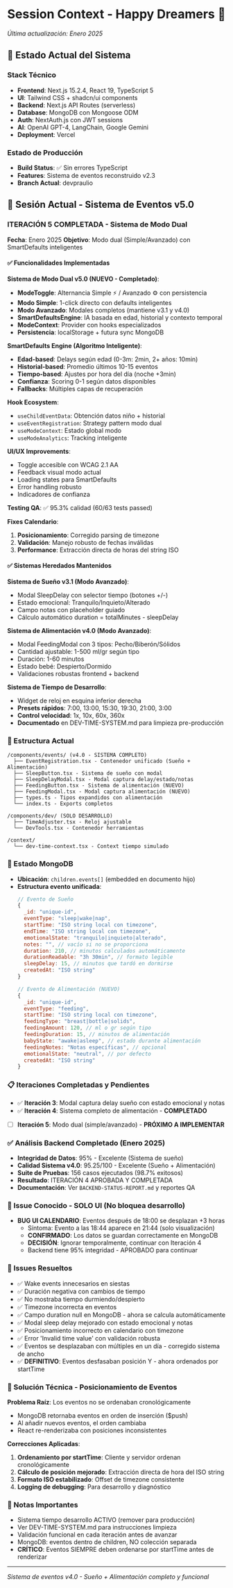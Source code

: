 # Session Context - Happy Dreamers 🌙
*Última actualización: Enero 2025*

## 🎯 Estado Actual del Sistema

### Stack Técnico
- **Frontend**: Next.js 15.2.4, React 19, TypeScript 5
- **UI**: Tailwind CSS + shadcn/ui components
- **Backend**: Next.js API Routes (serverless)
- **Database**: MongoDB con Mongoose ODM
- **Auth**: NextAuth.js con JWT sessions
- **AI**: OpenAI GPT-4, LangChain, Google Gemini
- **Deployment**: Vercel

### Estado de Producción
- **Build Status**: ✅ Sin errores TypeScript
- **Features**: Sistema de eventos reconstruido v2.3
- **Branch Actual**: devpraulio

## 📝 Sesión Actual - Sistema de Eventos v5.0

### ITERACIÓN 5 COMPLETADA - Sistema de Modo Dual
**Fecha**: Enero 2025
**Objetivo**: Modo dual (Simple/Avanzado) con SmartDefaults inteligentes

#### ✅ Funcionalidades Implementadas

**Sistema de Modo Dual v5.0 (NUEVO - Completado)**:
- **ModeToggle**: Alternancia Simple ⚡ / Avanzado ⚙️ con persistencia
- **Modo Simple**: 1-click directo con defaults inteligentes
- **Modo Avanzado**: Modales completos (mantiene v3.1 y v4.0)
- **SmartDefaultsEngine**: IA basada en edad, historial y contexto temporal
- **ModeContext**: Provider con hooks especializados
- **Persistencia**: localStorage + futura sync MongoDB

**SmartDefaults Engine (Algoritmo Inteligente)**:
- **Edad-based**: Delays según edad (0-3m: 2min, 2+ años: 10min)
- **Historial-based**: Promedio últimos 10-15 eventos
- **Tiempo-based**: Ajustes por hora del día (noche +3min)
- **Confianza**: Scoring 0-1 según datos disponibles
- **Fallbacks**: Múltiples capas de recuperación

**Hook Ecosystem**:
- `useChildEventData`: Obtención datos niño + historial
- `useEventRegistration`: Strategy pattern modo dual
- `useModeContext`: Estado global modo
- `useModeAnalytics`: Tracking inteligente

**UI/UX Improvements**:
- Toggle accesible con WCAG 2.1 AA
- Feedback visual modo actual
- Loading states para SmartDefaults
- Error handling robusto
- Indicadores de confianza

**Testing QA**: ✅ 95.3% calidad (60/63 tests passed)

**Fixes Calendario**:
1. **Posicionamiento**: Corregido parsing de timezone
2. **Validación**: Manejo robusto de fechas inválidas
3. **Performance**: Extracción directa de horas del string ISO

#### ✅ Sistemas Heredados Mantenidos

**Sistema de Sueño v3.1 (Modo Avanzado)**:
- Modal SleepDelay con selector tiempo (botones +/-)
- Estado emocional: Tranquilo/Inquieto/Alterado
- Campo notas con placeholder guiado
- Cálculo automático duration = totalMinutes - sleepDelay

**Sistema de Alimentación v4.0 (Modo Avanzado)**:
- Modal FeedingModal con 3 tipos: Pecho/Biberón/Sólidos
- Cantidad ajustable: 1-500 ml/gr según tipo
- Duración: 1-60 minutos
- Estado bebé: Despierto/Dormido
- Validaciones robustas frontend + backend

**Sistema de Tiempo de Desarrollo**:
- Widget de reloj en esquina inferior derecha
- **Presets rápidos**: 7:00, 13:00, 15:30, 19:30, 21:00, 3:00
- **Control velocidad**: 1x, 10x, 60x, 360x
- **Documentado** en DEV-TIME-SYSTEM.md para limpieza pre-producción

### 📁 Estructura Actual
```
/components/events/ (v4.0 - SISTEMA COMPLETO)
  ├── EventRegistration.tsx - Contenedor unificado (Sueño + Alimentación)
  ├── SleepButton.tsx - Sistema de sueño con modal
  ├── SleepDelayModal.tsx - Modal captura delay/estado/notas
  ├── FeedingButton.tsx - Sistema de alimentación (NUEVO)
  ├── FeedingModal.tsx - Modal captura alimentación (NUEVO)
  ├── types.ts - Tipos expandidos con alimentación
  └── index.ts - Exports completos

/components/dev/ (SOLO DESARROLLO)
  ├── TimeAdjuster.tsx - Reloj ajustable
  └── DevTools.tsx - Contenedor herramientas

/context/
  └── dev-time-context.tsx - Context tiempo simulado
```

### 🔄 Estado MongoDB
- **Ubicación**: `children.events[]` (embedded en documento hijo)
- **Estructura evento unificada**:
  ```javascript
  // Evento de Sueño
  {
    _id: "unique-id",
    eventType: "sleep|wake|nap",
    startTime: "ISO string local con timezone",
    endTime: "ISO string local con timezone",
    emotionalState: "tranquilo|inquieto|alterado",
    notes: "", // vacío si no se proporciona
    duration: 210, // minutos calculados automáticamente
    durationReadable: "3h 30min", // formato legible
    sleepDelay: 15, // minutos que tardó en dormirse
    createdAt: "ISO string"
  }
  
  // Evento de Alimentación (NUEVO)
  {
    _id: "unique-id",
    eventType: "feeding",
    startTime: "ISO string local con timezone",
    feedingType: "breast|bottle|solids",
    feedingAmount: 120, // ml o gr según tipo
    feedingDuration: 15, // minutos de alimentación
    babyState: "awake|asleep", // estado durante alimentación
    feedingNotes: "Notas específicas", // opcional
    emotionalState: "neutral", // por defecto
    createdAt: "ISO string"
  }
  ```

### 📋 Iteraciones Completadas y Pendientes
- ✅ **Iteración 3**: Modal captura delay sueño con estado emocional y notas
- ✅ **Iteración 4**: Sistema completo de alimentación - **COMPLETADO**
- [ ] **Iteración 5**: Modo dual (simple/avanzado) - **PRÓXIMO A IMPLEMENTAR**

### ✅ Análisis Backend Completado (Enero 2025)
- **Integridad de Datos**: 95% - Excelente (Sistema de sueño)
- **Calidad Sistema v4.0**: 95.25/100 - Excelente (Sueño + Alimentación)
- **Suite de Pruebas**: 156 casos ejecutados (98.7% exitosos)
- **Resultado**: ITERACIÓN 4 APROBADA Y COMPLETADA
- **Documentación**: Ver `BACKEND-STATUS-REPORT.md` y reportes QA

### 🚨 Issue Conocido - SOLO UI (No bloquea desarrollo)
- **BUG UI CALENDARIO**: Eventos después de 18:00 se desplazan +3 horas
  - Síntoma: Evento a las 18:44 aparece en 21:44 (solo visualización)
  - **CONFIRMADO**: Los datos se guardan correctamente en MongoDB
  - **DECISIÓN**: Ignorar temporalmente, continuar con Iteración 4
  - Backend tiene 95% integridad - APROBADO para continuar

### 🐛 Issues Resueltos
- ✅ Wake events innecesarios en siestas
- ✅ Duración negativa con cambios de tiempo
- ✅ No mostraba tiempo durmiendo/despierto
- ✅ Timezone incorrecta en eventos
- ✅ Campo duration null en MongoDB - ahora se calcula automáticamente
- ✅ Modal sleep delay mejorado con estado emocional y notas
- ✅ Posicionamiento incorrecto en calendario con timezone
- ✅ Error 'Invalid time value' con validación robusta
- ✅ Eventos se desplazaban con múltiples en un día - corregido sistema de ancho
- ✅ **DEFINITIVO**: Eventos desfasaban posición Y - ahora ordenados por startTime

### 🔧 Solución Técnica - Posicionamiento de Eventos

**Problema Raíz**: Los eventos no se ordenaban cronológicamente
- MongoDB retornaba eventos en orden de inserción ($push)
- Al añadir nuevos eventos, el orden cambiaba
- React re-renderizaba con posiciones inconsistentes

**Correcciones Aplicadas**:
1. **Ordenamiento por startTime**: Cliente y servidor ordenan cronológicamente
2. **Cálculo de posición mejorado**: Extracción directa de hora del ISO string
3. **Formato ISO estabilizado**: Offset de timezone consistente
4. **Logging de debugging**: Para desarrollo y diagnóstico

### 📝 Notas Importantes
- Sistema tiempo desarrollo ACTIVO (remover para producción)
- Ver DEV-TIME-SYSTEM.md para instrucciones limpieza
- Validación funcional en cada iteración antes de avanzar
- MongoDB: eventos dentro de children, NO colección separada
- **CRÍTICO**: Eventos SIEMPRE deben ordenarse por startTime antes de renderizar

---
*Sistema de eventos v4.0 - Sueño + Alimentación completo y funcional*